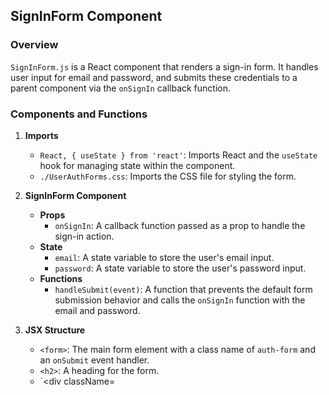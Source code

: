 ## SignInForm Component

### Overview
`SignInForm.js` is a React component that renders a sign-in form. It handles user input for email and password, and submits these credentials to a parent component via the `onSignIn` callback function.

### Components and Functions

1. **Imports**
   - `React, { useState } from 'react'`: Imports React and the `useState` hook for managing state within the component.
   - `./UserAuthForms.css`: Imports the CSS file for styling the form.

2. **SignInForm Component**
   - **Props**
     - `onSignIn`: A callback function passed as a prop to handle the sign-in action.
   - **State**
     - `email`: A state variable to store the user's email input.
     - `password`: A state variable to store the user's password input.
   - **Functions**
     - `handleSubmit(event)`: A function that prevents the default form submission behavior and calls the `onSignIn` function with the email and password.

3. **JSX Structure**
   - `<form>`: The main form element with a class name of `auth-form` and an `onSubmit` event handler.
   - `<h2>`: A heading for the form.
   - `<div className=